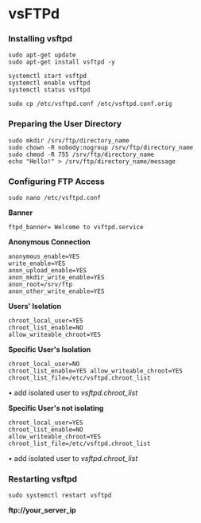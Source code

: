 # vsFTPd

### Installing vsftpd

```
sudo apt-get update
sudo apt-get install vsftpd -y
```

```
systemctl start vsftpd
systemctl enable vsftpd
systemctl status vsftpd
```

```
sudo cp /etc/vsftpd.conf /etc/vsftpd.conf.orig
```

### Preparing the User Directory

```
sudo mkdir /srv/ftp/directory_name
sudo chown -R nobody:nogroup /srv/ftp/directory_name
sudo chmod -R 755 /srv/ftp/directory_name
echo "Hello!" > /srv/ftp/directory_name/message
```

### Configuring FTP Access

```
sudo nano /etc/vsftpd.conf
```

**Banner**
```
ftpd_banner= Welcome to vsftpd.service
```

**Anonymous Connection**
```
anonymous_enable=YES
write_enable=YES
anon_upload_enable=YES
anon_mkdir_write_enable=YES
anon_root=/srv/ftp
anon_other_write_enable=YES
```

**Users' Isolation**
```
chroot_local_user=YES
chroot_list_enable=NO
allow_writeable_chroot=YES
```

**Specific User's Isolation**
```
chroot_local_user=NO
chroot_list_enable=YES allow_writeable_chroot=YES
chroot_list_file=/etc/vsftpd.chroot_list
```
• add isolated user to *vsftpd.chroot_list*

**Specific User's not isolating**
```
chroot_local_user=YES
chroot_list_enable=NO
allow_writeable_chroot=YES
chroot_list_file=/etc/vsftpd.chroot_list
```
• add isolated user to *vsftpd.chroot_list*

### Restarting vsftpd

```
sudo systemctl restart vsftpd
```

**ftp://your_server_ip**

